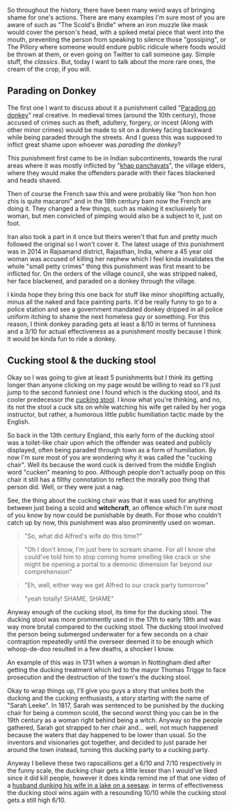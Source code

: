 So throughout the history, there have been many weird ways of bringing shame for one's actions. There are many examples I'm sure most of you are aware of such as "The Scold's Bridle" where an iron muzzle like mask would cover the person's head, with a spiked metal piece that went into the mouth, preventing the person from speaking to silence those "gossiping", or The Pillory where someone would endure public ridicule where foods would be thrown at them, or even going on Twitter to call someone gay. Simple stuff, the *classics*. But, today I want to talk about the more rare ones, the cream of the crop, if you will. 

## Parading on Donkey

The first one I want to discuss about it a punishment called "[Parading on donkey](https://en.wikipedia.org/wiki/Parading_on_donkey)" real creative. In medieval times (around the 10th century), those accused of crimes such as theft, adultery, forgery, or incest (Along with other minor crimes) would be made to sit on a donkey facing backward while being paraded through the streets. And I guess this was supposed to inflict great shame upon whoever was  *parading the donkey*?

This punishment first came to be in Indian subcontinents, towards the rural areas where it was mostly inflicted by "[khap panchayats](https://en.wikipedia.org/wiki/Khap)", the village elders, where they would make the offenders parade with their faces blackened and heads shaved.

Then of course the French saw this and were probably like "hon hon hon zhis is quite macaroni" and in the 18th century bam now the French are doing it. They changed a few things, such as making it exclusively for woman, but men convicted of pimping would also be a subject to it, just on foot.

Iran also took a part in it once but theirs weren't that fun and pretty much followed the original so I won't cover it. The latest usage of this punishment was in 2014 in Rajsamand district, Rajasthan, India, where a 45 year old woman was accused of killing her nephew which I feel kinda invalidates the whole "small petty crimes" thing this punishment was first meant to be inflicted for. On the orders of the village council, she was stripped naked, her face blackened, and paraded on a donkey through the village. 

I kinda hope they bring this one back for stuff like minor shoplifting actually, minus all the naked and face painting parts. It'd be really funny to go to a police station and see a government mandated donkey dripped in all police uniform itching to shame the next homeless guy or something. For this reason, I think donkey parading gets at least a 8/10 in terms of funniness and a 3/10 for actual effectiveness as a punishment mostly because I think it would be kinda fun to ride a donkey.  

## Cucking stool & the ducking stool

Okay so I was going to give at least 5 punishments but I think its getting longer than anyone clicking on my page would be willing to read so I'll just jump to the second funniest one I found which is the ducking stool, and its cooler predecessor the [cucking stool](https://en.wikipedia.org/wiki/Ducking_stool). I know what you're thinking, and no, its not the stool a cuck sits on while watching his wife get railed by her yoga instructor, but rather, a humorous little public humiliation tactic made by the English.

So back in the 13th century England, this early form of the ducking stool was a toilet-like chair upon which the offender was seated and publicly displayed, often being paraded through town as a form of humiliation. By now I'm sure most of you are wondering why it was called the "cucking chair". Well its because the word cuck is derived from the middle English word "cucken" meaning to poo. Although people don't actually poop on this chair it still has a filthy connotation to reflect the morally poo thing that person did. Well, or they were just a nag.

See, the thing about the cucking chair was that it was used for anything between just being a scold and **witchcraft**, an offence which I'm sure most of you know by now could be punishable by death. For those who couldn't catch up by now, this punishment was also prominently used on woman. 

>"So, what did Alfred's wife do this time?"

>"Oh I don't know, I'm just here to scream shame. For all I know she could've told him to stop coming home smelling like crack or she might be opening a portal to a demonic dimension far beyond our comprehension"

>"Eh, well, either way we get Alfred to our crack party tomorrow"

>"yeah totally! SHAME, SHAME"

Anyway enough of the cucking stool, its time for the ducking stool. The ducking stool was more prominently used in the 17th to early 19th and was way more brutal compared to the cucking stool. The ducking stool involved the person being submerged underwater for a few seconds on a chair contraption repeatedly until the overseer deemed it to be enough which whoop-de-doo resulted in a few deaths, a shocker I know.

An example of this was in 1731 when a woman in Nottingham died after getting the ducking treatment which led to the mayor Thomas Trigge to face prosecution and the destruction of the town's the ducking stool.

Okay to wrap things up, I'll give you guys a story that unites both the ducking and the cucking enthusiasts, a story starting with the name of "Sarah Leeke". In 1817, Sarah was sentenced to be punished by the ducking chair for being a common scold, the second worst thing you can be in the 19th century as a woman right behind being a witch. Anyway so the people gathered, Sarah got strapped to her chair and... well, not much happened because the waters that day happened to be lower than usual. So the inventors and visionaries got together, and decided to just parade her around the town instead, turning this ducking party to a cucking party.

Anyway I believe these two rapscallions get a 6/10 and 7/10 respectively in the funny scale, the ducking chair gets a little lesser than I would've liked since it did kill people, however it does kinda remind me of that one video of a [husband dunking his wife in a lake on a seesaw](https://www.youtube.com/watch?v=5YKXvihvXr4). in terms of effectiveness the ducking stool wins again with a resounding 10/10 while the cucking stool gets a still high 6/10.

 
